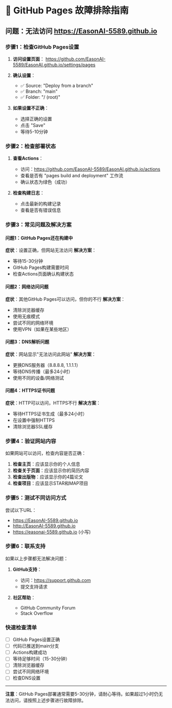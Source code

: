 # 🔧 GitHub Pages 故障排除指南

## 问题：无法访问 https://EasonAI-5589.github.io

### 步骤1：检查GitHub Pages设置

1. **访问设置页面**：
   https://github.com/EasonAI-5589/EasonAI.github.io/settings/pages

2. **确认设置**：
   - ✅ Source: "Deploy from a branch"
   - ✅ Branch: "main"
   - ✅ Folder: "/ (root)"

3. **如果设置不正确**：
   - 选择正确的设置
   - 点击 "Save"
   - 等待5-10分钟

### 步骤2：检查部署状态

1. **查看Actions**：
   - 访问：https://github.com/EasonAI-5589/EasonAI.github.io/actions
   - 查看是否有 "pages build and deployment" 工作流
   - 确认状态为绿色（成功）

2. **检查构建日志**：
   - 点击最新的构建记录
   - 查看是否有错误信息

### 步骤3：常见问题及解决方案

#### 问题1：GitHub Pages还在构建中
**症状**：设置正确，但网站无法访问
**解决方案**：
- 等待15-30分钟
- GitHub Pages构建需要时间
- 检查Actions页面确认构建状态

#### 问题2：网络访问问题
**症状**：其他GitHub Pages可以访问，但你的不行
**解决方案**：
- 清除浏览器缓存
- 使用无痕模式
- 尝试不同的网络环境
- 使用VPN（如果在某些地区）

#### 问题3：DNS解析问题
**症状**：网站显示"无法访问此网站"
**解决方案**：
- 更换DNS服务器（8.8.8.8, 1.1.1.1）
- 等待DNS传播（最多24小时）
- 使用不同的设备/网络测试

#### 问题4：HTTPS证书问题
**症状**：HTTP可以访问，HTTPS不行
**解决方案**：
- 等待HTTPS证书生成（最多24小时）
- 在设置中强制HTTPS
- 清除浏览器SSL缓存

### 步骤4：验证网站内容

如果网站可以访问，检查内容是否正确：

1. **检查主页**：应该显示你的个人信息
2. **检查关于页面**：应该显示你的简历内容
3. **检查出版物**：应该显示你的4篇论文
4. **检查项目**：应该显示STAR和MAP项目

### 步骤5：测试不同访问方式

尝试以下URL：
- https://EasonAI-5589.github.io
- http://EasonAI-5589.github.io
- https://easonai-5589.github.io (小写)

### 步骤6：联系支持

如果以上步骤都无法解决问题：

1. **GitHub支持**：
   - 访问：https://support.github.com
   - 提交支持请求

2. **社区帮助**：
   - GitHub Community Forum
   - Stack Overflow

### 快速检查清单

- [ ] GitHub Pages设置正确
- [ ] 代码已推送到main分支
- [ ] Actions构建成功
- [ ] 等待足够时间（15-30分钟）
- [ ] 清除浏览器缓存
- [ ] 尝试不同网络环境
- [ ] 检查DNS设置

---

**注意**：GitHub Pages部署通常需要5-30分钟，请耐心等待。如果超过1小时仍无法访问，请按照上述步骤进行故障排除。
